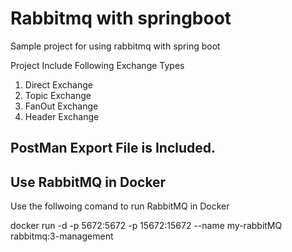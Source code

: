 # Rabbitmq with springboot
Sample project for using rabbitmq with spring boot 

Project Include Following Exchange Types
  1) Direct Exchange
  2) Topic Exchange
  3) FanOut Exchange
  4) Header Exchange
  

## PostMan Export File is Included.

## Use RabbitMQ in Docker
Use the follwoing comand to run RabbitMQ in Docker

docker run -d -p 5672:5672 -p 15672:15672 --name my-rabbitMQ rabbitmq:3-management
